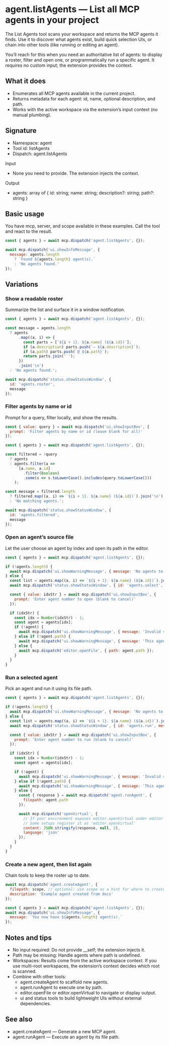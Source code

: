 # agent.listAgents — List all MCP agents in your project

The List Agents tool scans your workspace and returns the MCP agents it finds. Use it to discover what agents exist, build quick selection UIs, or chain into other tools (like running or editing an agent).

You’ll reach for this when you need an authoritative list of agents: to display a roster, filter and open one, or programmatically run a specific agent. It requires no custom input; the extension provides the context.

## What it does

- Enumerates all MCP agents available in the current project.
- Returns metadata for each agent: id, name, optional description, and path.
- Works with the active workspace via the extension’s input context (no manual plumbing).

## Signature

- Namespace: agent
- Tool id: listAgents
- Dispatch: agent.listAgents

Input
- None you need to provide. The extension injects the context.

Output
- agents: array of { id: string; name: string; description?: string; path?: string }

## Basic usage

You have mcp, server, and scope available in these examples. Call the tool and react to the result.

```javascript
const { agents } = await mcp.dispatch('agent.listAgents', {});

await mcp.dispatch('ui.showInfoMessage', {
  message: agents.length
    ? `Found ${agents.length} agent(s).`
    : 'No agents found.'
});
```

## Variations

### Show a readable roster

Summarize the list and surface it in a window notification.

```javascript
const { agents } = await mcp.dispatch('agent.listAgents', {});

const message = agents.length
  ? agents
      .map((a, i) => {
        const parts = [`${i + 1}. ${a.name} (${a.id})`];
        if (a.description) parts.push(`— ${a.description}`);
        if (a.path) parts.push(`@ ${a.path}`);
        return parts.join(' ');
      })
      .join('\n')
  : 'No agents found.';

await mcp.dispatch('status.showStatusWindow', {
  id: 'agents.roster',
  message
});
```

### Filter agents by name or id

Prompt for a query, filter locally, and show the results.

```javascript
const { value: query } = await mcp.dispatch('ui.showInputBox', {
  prompt: 'Filter agents by name or id (leave blank for all)'
});

const { agents } = await mcp.dispatch('agent.listAgents', {});

const filtered = !query
  ? agents
  : agents.filter(a =>
      [a.name, a.id]
        .filter(Boolean)
        .some(s => s.toLowerCase().includes(query.toLowerCase()))
    );

const message = filtered.length
  ? filtered.map((a, i) => `${i + 1}. ${a.name} (${a.id})`).join('\n')
  : 'No matching agents.';

await mcp.dispatch('status.showStatusWindow', {
  id: 'agents.filtered',
  message
});
```

### Open an agent’s source file

Let the user choose an agent by index and open its path in the editor.

```javascript
const { agents } = await mcp.dispatch('agent.listAgents', {});

if (!agents.length) {
  await mcp.dispatch('ui.showWarningMessage', { message: 'No agents to open.' });
} else {
  const list = agents.map((a, i) => `${i + 1}. ${a.name} (${a.id})`).join('\n');
  await mcp.dispatch('status.showStatusWindow', { id: 'agents.select', message: list });

  const { value: idxStr } = await mcp.dispatch('ui.showInputBox', {
    prompt: 'Enter agent number to open (blank to cancel)'
  });

  if (idxStr) {
    const idx = Number(idxStr) - 1;
    const agent = agents[idx];
    if (!agent) {
      await mcp.dispatch('ui.showWarningMessage', { message: 'Invalid selection.' });
    } else if (!agent.path) {
      await mcp.dispatch('ui.showWarningMessage', { message: 'This agent does not expose a file path.' });
    } else {
      await mcp.dispatch('editor.openFile', { path: agent.path });
    }
  }
}
```

### Run a selected agent

Pick an agent and run it using its file path.

```javascript
const { agents } = await mcp.dispatch('agent.listAgents', {});

if (!agents.length) {
  await mcp.dispatch('ui.showWarningMessage', { message: 'No agents to run.' });
} else {
  const list = agents.map((a, i) => `${i + 1}. ${a.name} (${a.id})`).join('\n');
  await mcp.dispatch('status.showStatusWindow', { id: 'agents.run', message: list });

  const { value: idxStr } = await mcp.dispatch('ui.showInputBox', {
    prompt: 'Enter agent number to run (blank to cancel)'
  });

  if (idxStr) {
    const idx = Number(idxStr) - 1;
    const agent = agents[idx];

    if (!agent) {
      await mcp.dispatch('ui.showWarningMessage', { message: 'Invalid selection.' });
    } else if (!agent.path) {
      await mcp.dispatch('ui.showWarningMessage', { message: 'This agent has no file path to run.' });
    } else {
      const { response } = await mcp.dispatch('agent.runAgent', {
        filepath: agent.path
      });

      await mcp.dispatch('openVirtual', {
        // If your environment exposes editor.openVirtual under editor namespace, use 'editor.openVirtual'
        // Some setups register it as 'editor.openVirtual'
        content: JSON.stringify(response, null, 2),
        language: 'json'
      });
    }
  }
}
```

### Create a new agent, then list again

Chain tools to keep the roster up to date.

```javascript
await mcp.dispatch('agent.createAgent', {
  filepath: scope, // optional: use scope as a hint for where to create
  description: 'Example agent created from docs'
});

const { agents } = await mcp.dispatch('agent.listAgents', {});
await mcp.dispatch('ui.showInfoMessage', {
  message: `You now have ${agents.length} agent(s).`
});
```

## Notes and tips

- No input required: Do not provide __self; the extension injects it.
- Path may be missing: Handle agents where path is undefined.
- Workspaces: Results come from the active workspace context. If you use multi-root workspaces, the extension’s context decides which root is scanned.
- Combine with other tools:
  - agent.createAgent to scaffold new agents.
  - agent.runAgent to execute one by path.
  - editor.openFile or editor.openVirtual to navigate or display output.
  - ui and status tools to build lightweight UIs without external dependencies.

## See also

- agent.createAgent — Generate a new MCP agent.
- agent.runAgent — Execute an agent by its file path.